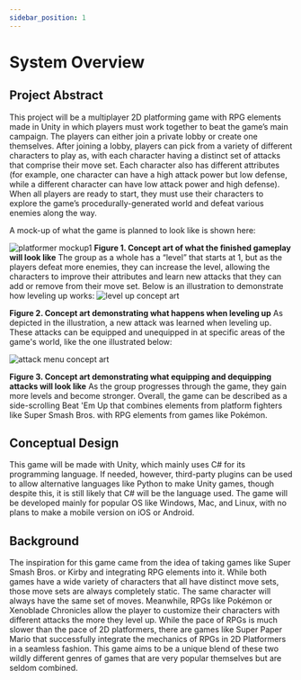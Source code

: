 ```yaml
---
sidebar_position: 1
---
```


# System Overview
## Project Abstract

This project will be a multiplayer 2D platforming game with RPG elements made in Unity in which players must work together to beat the game’s main campaign. The players can either join a private lobby or create one themselves. After joining a lobby, players can pick from a variety of different characters to play as, with each character having a distinct set of attacks that comprise their move set. Each character also has different attributes (for example, one character can have a high attack power but low defense, while a different character can have low attack power and high defense). When all players are ready to start, they must use their characters to explore the game’s procedurally-generated world and defeat various enemies along the way.

A mock-up of what the game is planned to look like is shown here:

![platformer mockup1](https://github.com/Capstone-Projects-2024-Spring/project-rpg-elements-game/assets/68631487/315ef326-ee4a-4d16-8850-fffa7cbdd75b)
**Figure 1. Concept art of what the finished gameplay will look like**
The group as a whole has a “level” that starts at 1, but as the players defeat more enemies, they can increase the level, allowing the characters to improve their attributes and learn new attacks that they can add or remove from their move set. Below is an illustration to demonstrate how leveling up works:
![level up concept art](https://github.com/Capstone-Projects-2024-Spring/project-rpg-elements-game/assets/68631487/651d98c7-91a2-4bbd-9ed1-8e9f7f2658df)

**Figure 2. Concept art demonstrating what happens when leveling up**
As depicted in the illustration, a new attack was learned when leveling up. These attacks can be equipped and unequipped in at specific areas of the game's world, like the one illustrated below:

![attack menu concept art](https://github.com/Capstone-Projects-2024-Spring/project-rpg-elements-game/assets/68631487/bfb150b5-cfc7-444c-93d7-78c7fd7eb120)

**Figure 3. Concept art demonstrating what equipping and dequipping attacks will look like**
As the group progresses through the game, they gain more levels and become stronger. Overall, the game can be described as a side-scrolling Beat 'Em Up that combines elements from platform fighters like Super Smash Bros. with RPG elements from games like Pokémon.

## Conceptual Design

This game will be made with Unity, which mainly uses C# for its programming language. If needed, however, third-party plugins can be used to allow alternative languages like Python to make Unity games, though despite this, it is still likely that C# will be the language used. The game will be developed mainly for popular OS like Windows, Mac, and Linux, with no plans to make a mobile version on iOS or Android.

## Background

The inspiration for this game came from the idea of taking games like Super Smash Bros. or Kirby and integrating RPG elements into it. While both games have a wide variety of characters that all have distinct move sets, those move sets are always completely static. The same character will always have the same set of moves. Meanwhile, RPGs like Pokémon or Xenoblade Chronicles allow the player to customize their characters with different attacks the more they level up. While the pace of RPGs is much slower than the pace of 2D platformers, there are games like Super Paper Mario that successfully integrate the mechanics of RPGs in 2D Platformers in a seamless fashion. This game aims to be a unique blend of these two wildly different genres of games that are very popular themselves but are seldom combined.
